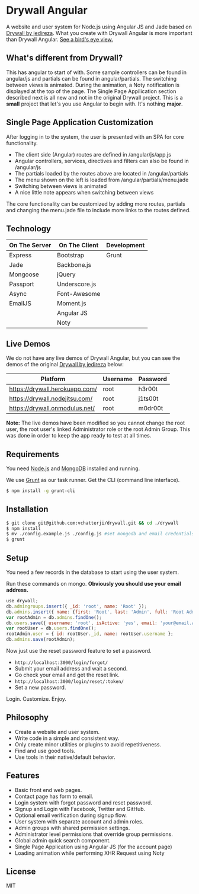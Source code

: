Drywall Angular
===============

A website and user system for Node.js using Angular JS and Jade based on [Drywall by jedireza](https://github.com/jedireza/drywall). What you create with Drywall Angular is more important than Drywall Angular. [See a bird's eye view.](http://vchatterji.github.io/drywall/)


What's different from Drywall?
-----------------------------
This has angular to start of with. Some sample controllers can be found in angular/js and partials can be found in angular/partials. The switching between views is animated. During the animation, a Noty notification is displayed at the top of the page. The Single Page Appilication section described next is all new and not in the original Drywall project. This is a **small** project that let's you use Angular to begin with. It's nothing **major**. 


Single Page Application Customization
-------------------------------------
After logging in to the system, the user is presented with an SPA for core functionality.

 - The client side (Angular) routes are defined in /angular/js/app.js
 - Angular controllers, services, directives and filters can also be found in /angular/js
 - The partials loaded by the routes above are located in /angular/partials
 - The menu shown on the left is loaded from /angular/partials/menu.jade
 - Switching between views is animated
 - A nice little note appears when switching between views

The core functionality can be customized by adding more routes, partials and changing the menu.jade file to include more links to the routes defined.


Technology
------------

| On The Server | On The Client  | Development |
| ------------- | -------------- | ----------- |
| Express       | Bootstrap      | Grunt       |
| Jade          | Backbone.js    |             |
| Mongoose      | jQuery         |             |
| Passport      | Underscore.js  |             |
| Async         | Font-Awesome   |             |
| EmailJS       | Moment.js      |             |
|               | Angular JS     |             |
|               | Noty           |             |

Live Demos 
------------

We do not have any live demos of Drywall Angular, but you can see the demos of the original [Drywall by jedireza](https://github.com/jedireza/drywall) below:

| Platform                       | Username | Password |
| ------------------------------ | -------- | -------- |
| https://drywall.herokuapp.com/ | root     | h3r00t   |
| https://drywall.nodejitsu.com/ | root     | j1ts00t  |
| https://drywall.onmodulus.net/ | root     | m0dr00t  |

__Note:__ The live demos have been modified so you cannot change the root user, the root user's linked Administrator role or the root Admin Group. This was done in order to keep the app ready to test at all times.

Requirements
------------

You need [Node.js](http://nodejs.org/download/) and [MongoDB](http://www.mongodb.org/downloads) installed and running.

We use [Grunt](http://gruntjs.com/) as our task runner. Get the CLI (command line interface).

```bash
$ npm install -g grunt-cli
```

Installation
------------

```bash
$ git clone git@github.com:vchatterji/drywall.git && cd ./drywall
$ npm install
$ mv ./config.example.js ./config.js #set mongodb and email credentials
$ grunt
```

Setup
------------

You need a few records in the database to start using the user system.

Run these commands on mongo. __Obviously you should use your email address.__

```js
use drywall;
db.admingroups.insert({ _id: 'root', name: 'Root' });
db.admins.insert({ name: {first: 'Root', last: 'Admin', full: 'Root Admin'}, groups: ['root'] });
var rootAdmin = db.admins.findOne();
db.users.save({ username: 'root', isActive: 'yes', email: 'your@email.addy', roles: {admin: rootAdmin._id} });
var rootUser = db.users.findOne();
rootAdmin.user = { id: rootUser._id, name: rootUser.username };
db.admins.save(rootAdmin);
```

Now just use the reset password feature to set a password.

 - `http://localhost:3000/login/forgot/`
 - Submit your email address and wait a second.
 - Go check your email and get the reset link.
 - `http://localhost:3000/login/reset/:token/`
 - Set a new password.

Login. Customize. Enjoy.


Philosophy
------------

 - Create a website and user system.
 - Write code in a simple and consistent way.
 - Only create minor utilities or plugins to avoid repetitiveness.
 - Find and use good tools.
 - Use tools in their native/default behavior.

Features
------------

 - Basic front end web pages.
 - Contact page has form to email.
 - Login system with forgot password and reset password.
 - Signup and Login with Facebook, Twitter and GitHub.
 - Optional email verification during signup flow.
 - User system with separate account and admin roles.
 - Admin groups with shared permission settings.
 - Administrator level permissions that override group permissions.
 - Global admin quick search component.
 - Single Page Application using Angular JS (for the account page)
 - Loading animation while performing XHR Request using Noty

License
------------

MIT
